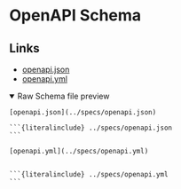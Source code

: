 # OpenAPI Schema

## Links

- [openapi.json](../specs/openapi.json)
- [openapi.yml](../specs/openapi.yml)

<details open>
<summary>Raw Schema file preview</summary>

``````{tab} JSON
[openapi.json](../specs/openapi.json)

```{literalinclude} ../specs/openapi.json
```
``````

``````{tab} YAML
[openapi.yml](../specs/openapi.yml)


```{literalinclude} ../specs/openapi.yml
```
``````

</details>


<!--
## Schema

% Use eval-rst, 'cause openapi returns rst

```{eval-rst}
.. openapi:: ../specs/openapi.yml
   :examples:
```
-->

